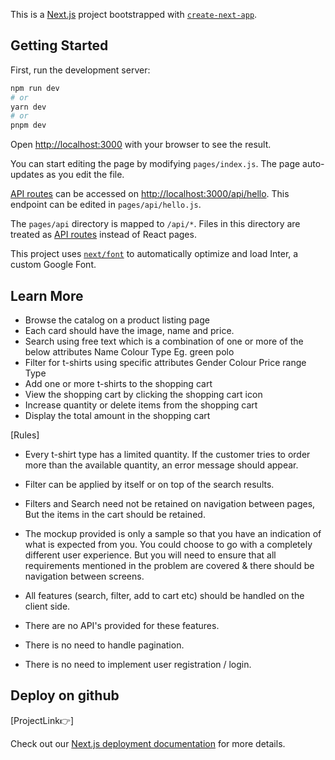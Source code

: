This is a [Next.js](https://nextjs.org/) project bootstrapped with [`create-next-app`](https://github.com/vercel/next.js/tree/canary/packages/create-next-app).

## Getting Started

First, run the development server:

```bash
npm run dev
# or
yarn dev
# or
pnpm dev
```

Open [http://localhost:3000](http://localhost:3000) with your browser to see the result.

You can start editing the page by modifying `pages/index.js`. The page auto-updates as you edit the file.

[API routes](https://nextjs.org/docs/api-routes/introduction) can be accessed on [http://localhost:3000/api/hello](http://localhost:3000/api/hello). This endpoint can be edited in `pages/api/hello.js`.

The `pages/api` directory is mapped to `/api/*`. Files in this directory are treated as [API routes](https://nextjs.org/docs/api-routes/introduction) instead of React pages.

This project uses [`next/font`](https://nextjs.org/docs/basic-features/font-optimization) to automatically optimize and load Inter, a custom Google Font.

## Learn More

- Browse the catalog on a product listing page
- Each card should have the image, name and price.
- Search using free text which is a combination of one or more of the below attributes
  Name
  Colour
  Type
  Eg. green polo
- Filter for t-shirts using specific attributes
  Gender
  Colour
  Price range
  Type
- Add one or more t-shirts to the shopping cart
- View the shopping cart by clicking the shopping cart icon
- Increase quantity or delete items from the shopping cart
- Display the total amount in the shopping cart

[Rules]

- Every t-shirt type has a limited quantity. If the customer tries to order more than the available quantity, an error message should appear.

- Filter can be applied by itself or on top of the search results.

- Filters and Search need not be retained on navigation between pages, But the items in the cart should be retained.

- The mockup provided is only a sample so that you have an indication of what is expected from you. You could choose to go with a completely different user experience. But you will need to ensure that all requirements mentioned in the problem are covered & there should be navigation between screens.

- All features (search, filter, add to cart etc) should be handled on the client side.

- There are no API's provided for these features.

- There is no need to handle pagination.

- There is no need to implement user registration / login.

## Deploy on github

[ProjectLink👉]

Check out our [Next.js deployment documentation](https://nextjs.org/docs/deployment) for more details.
